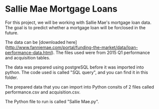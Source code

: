 # Sallie Mae Mortgage Loans

For this project, we will be working with Sallie Mae's mortgage loan data. The goal is to predict whether a mortgage loan will be forclosed in the future.  

The data can be [downloaded here] (http://www.fanniemae.com/portal/funding-the-market/data/loan-performance-data.html). The files used were from 2015 Q1 performance and acquisition tables.

The data was prepared using postgreSQL before it was imported into python. The code used is called "SQL query", and you can find it in this folder.

The prepared data that you can import into Python consits of 2 files called performance.csv and acquisition.csv. 

The Python file to run is called "Sallie Mae.py".